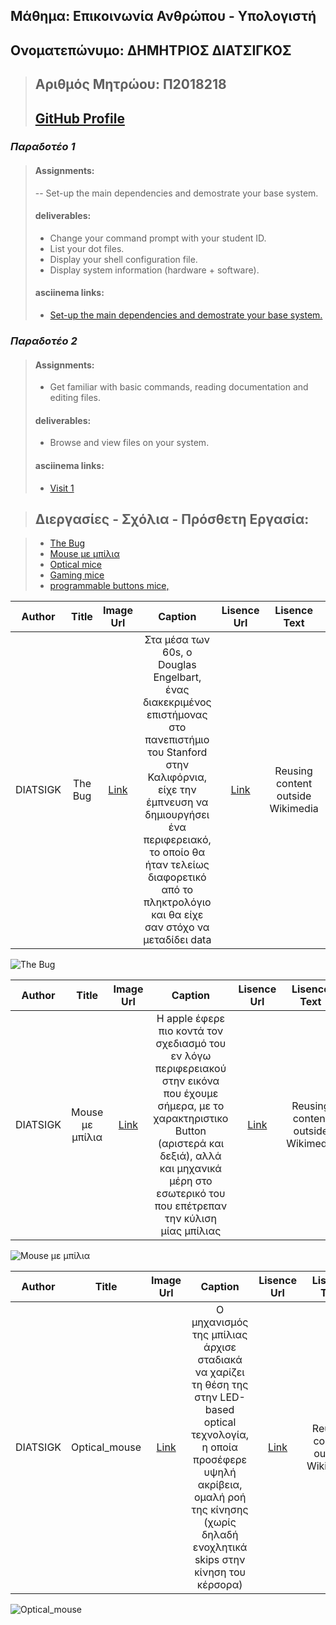 
 ## **Μάθημα: Επικοινωνία Ανθρώπου - Υπολογιστή**
 ## **Ονοματεπώνυμο: ΔΗΜΗΤΡΙΟΣ ΔΙΑΤΣΙΓΚΟΣ**
> ## **Αριθμός Μητρώου: Π2018218** 
> ## **[GitHub Profile](https://github.com/DIATSIGK)**
### ***Παραδοτέο 1***
> #### **Assignments:**
> -- Set-up the main dependencies and demostrate your base system.
> #### **deliverables:**
> - Change your command prompt with your student ID.
> - List your dot files.
> - Display your shell configuration file.
> - Display system information (hardware + software).
> #### **asciinema links:**
> - [Set-up the main dependencies and demostrate your base system.](https://asciinema.org/a/OhAfah4usc1Xp4Kdi1n7boX8D)

### ***Παραδοτέο 2***
> #### **Assignments:**
> - Get familiar with basic commands, reading documentation and editing files.
> #### **deliverables:**
> - Browse and view files on your system.
> #### **asciinema links:**
> - [Visit 1](https://asciinema.org/a/280350)

> ## **Διεργασίες - Σχόλια - Πρόσθετη Εργασία:**

> - [The Bug](https://raw.githubusercontent.com/DIATSIGK/gr/p2018218/images/engelbart-mouse.jpg)
> - [Mouse με μπίλια](mouse-function-1024x819.png)
> - [Optical mice](maxresdefault-1024x576.jpg)
> - [Gaming mice](logitechmx518-1024x677.jpg)
> - [programmable buttons mice,](g502-hero-intro-1024x632.jpg)

| Author |  Title | Image Url|Caption |Lisence Url|Lisence Text|Categories|Tags|
| :---:  |  :---: | :---:    |:---:    |:---:      |:---:       |:---:     |:---:|
| DIATSIGK|  The Bug| [Link](https://raw.githubusercontent.com/DIATSIGK/gr/p2018218/images/engelbart-mouse.jpg)|Στα μέσα των 60s, o Douglas Engelbart, ένας διακεκριμένος επιστήμονας στο πανεπιστήμιο του Stanford στην Καλιφόρνια, είχε την έμπνευση να δημιουργήσει ένα περιφερειακό, το οποίο θα ήταν τελείως διαφορετικό από το πληκτρολόγιο και θα είχε σαν στόχο να μεταδίδει data |[Link](https://commons.wikimedia.org/wiki/File:SRI_Computer_Mouse.jpg)|Reusing content outside Wikimedia|MOUSE|trackball.|

![The Bug](https://raw.githubusercontent.com/DIATSIGK/gr/p2018218/images/engelbart-mouse.jpg)


| Author |  Title | Image Url|Caption |Lisence Url|Lisence Text|Categories|Tags|
| :---:  |  :---: | :---:    |:---:    |:---:      |:---:       |:---:     |:---:|
| DIATSIGK|  Mouse με μπίλια | [Link](https://raw.githubusercontent.com/DIATSIGK/gr/p2018218/images/apple-mouse.jpg)|H apple έφερε πιο κοντά τον σχεδιασμό του εν λόγω περιφερειακού στην εικόνα που έχουμε σήμερα, με τo  χαρακτηριστικo Button (αριστερά και δεξιά), αλλά και μηχανικά μέρη στο εσωτερικό του που επέτρεπαν την κύλιση μίας μπίλιας|[Link](https://commons.wikimedia.org/wiki/File:Apple_Macintosh_Plus_mouse.jpg)|Reusing content outside Wikimedia|P.C.|	Mechanical mice|

![Mouse με μπίλια](https://raw.githubusercontent.com/DIATSIGK/gr/p2018218/images/apple-mouse.jpg)

| Author |  Title | Image Url|Caption |Lisence Url|Lisence Text|Categories|Tags|
| :---:  |  :---: | :---:    |:---:    |:---:      |:---:       |:---:     |:---:|
| DIATSIGK|  Optical_mouse | [Link](https://raw.githubusercontent.com/DIATSIGK/gr/p2018218/images/modern-pc-mouse.jpg)|Ο μηχανισμός της μπίλιας άρχισε σταδιακά να χαρίζει τη θέση της στην LED-based optical τεχνολογία, η οποία προσέφερε υψηλή ακρίβεια, ομαλή ροή της κίνησης (χωρίς δηλαδή ενοχλητικά skips στην κίνηση του κέρσορα) |[Link](https://mytechmethods.com/reviews/best-wireless-mouse-logitech-performance-mx-review/)|Reusing content outside Wikimedia|Optical mouse|LED optical mouse|

![Optical_mouse](https://raw.githubusercontent.com/DIATSIGK/gr/p2018218/images/modern-pc-mouse.jpg)



